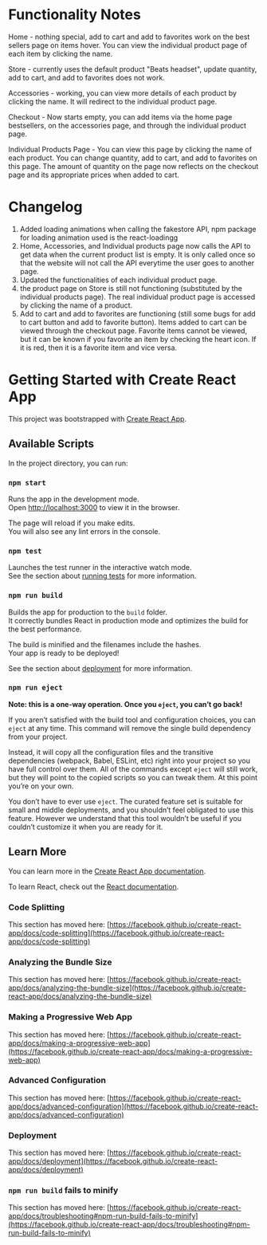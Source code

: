 # Functionality Notes

Home - nothing special, add to cart and add to favorites work on the best sellers page on items hover. You can view the individual product page of each item by clicking the name.

Store - currently uses the default product "Beats headset", update quantity, add to cart, and add to favorites does not work.

Accessories - working, you can view more details of each product by clicking the name. It will redirect to the individual product page.

Checkout - Now starts empty, you can add items via the home page bestsellers, on the accessories page, and through the individual product page.

Individual Products Page - You can view this page by clicking the name of each product. You can change quantity, add to cart, and add to favorites on this page. The amount of quantity on the page now reflects on the checkout page and its appropriate prices when added to cart.

# Changelog

1. Added loading animations when calling the fakestore API, npm package for loading animation used is the react-loadingg
2. Home, Accessories, and Individual products page now calls the API to get data when the current product list is empty. It is only called once so that the website will not call the API everytime the user goes to another page.
3. Updated the functionalities of each individual product page.
4. the product page on Store is still not functioning (substituted by the individual products page). The real individual product page is accessed by clicking the name of a product.
6. Add to cart and add to favorites are functioning (still some bugs for add to cart button and add to favorite button). Items added to cart can be viewed through the checkout page. Favorite items cannot be viewed, but it can be known if you favorite an item by checking the heart icon. If it is red, then it is a favorite item and vice versa.

# Getting Started with Create React App

This project was bootstrapped with [Create React App](https://github.com/facebook/create-react-app).

## Available Scripts

In the project directory, you can run:

### `npm start`

Runs the app in the development mode.\
Open [http://localhost:3000](http://localhost:3000) to view it in the browser.

The page will reload if you make edits.\
You will also see any lint errors in the console.

### `npm test`

Launches the test runner in the interactive watch mode.\
See the section about [running tests](https://facebook.github.io/create-react-app/docs/running-tests) for more information.

### `npm run build`

Builds the app for production to the `build` folder.\
It correctly bundles React in production mode and optimizes the build for the best performance.

The build is minified and the filenames include the hashes.\
Your app is ready to be deployed!

See the section about [deployment](https://facebook.github.io/create-react-app/docs/deployment) for more information.

### `npm run eject`

**Note: this is a one-way operation. Once you `eject`, you can’t go back!**

If you aren’t satisfied with the build tool and configuration choices, you can `eject` at any time. This command will remove the single build dependency from your project.

Instead, it will copy all the configuration files and the transitive dependencies (webpack, Babel, ESLint, etc) right into your project so you have full control over them. All of the commands except `eject` will still work, but they will point to the copied scripts so you can tweak them. At this point you’re on your own.

You don’t have to ever use `eject`. The curated feature set is suitable for small and middle deployments, and you shouldn’t feel obligated to use this feature. However we understand that this tool wouldn’t be useful if you couldn’t customize it when you are ready for it.

## Learn More

You can learn more in the [Create React App documentation](https://facebook.github.io/create-react-app/docs/getting-started).

To learn React, check out the [React documentation](https://reactjs.org/).

### Code Splitting

This section has moved here: [https://facebook.github.io/create-react-app/docs/code-splitting](https://facebook.github.io/create-react-app/docs/code-splitting)

### Analyzing the Bundle Size

This section has moved here: [https://facebook.github.io/create-react-app/docs/analyzing-the-bundle-size](https://facebook.github.io/create-react-app/docs/analyzing-the-bundle-size)

### Making a Progressive Web App

This section has moved here: [https://facebook.github.io/create-react-app/docs/making-a-progressive-web-app](https://facebook.github.io/create-react-app/docs/making-a-progressive-web-app)

### Advanced Configuration

This section has moved here: [https://facebook.github.io/create-react-app/docs/advanced-configuration](https://facebook.github.io/create-react-app/docs/advanced-configuration)

### Deployment

This section has moved here: [https://facebook.github.io/create-react-app/docs/deployment](https://facebook.github.io/create-react-app/docs/deployment)

### `npm run build` fails to minify

This section has moved here: [https://facebook.github.io/create-react-app/docs/troubleshooting#npm-run-build-fails-to-minify](https://facebook.github.io/create-react-app/docs/troubleshooting#npm-run-build-fails-to-minify)
